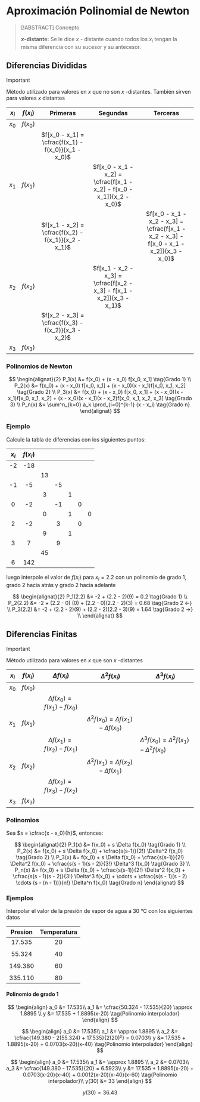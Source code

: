 # Aproximación Polinomial de Newton

> [!ABSTRACT] Concepto
>
> **$x$-distante:** Se le dice $x$ - distante cuando todos los $x_i$ tengan la
> misma diferencia con su sucesor y su antecesor.

## Diferencias Divididas

> [!IMPORTANT]
>
> Método utilizado para valores en $x$ que no son $x$ -distantes. También sirven
> para valores $x$ distantes

| $x_i$ | $f(x_i)$ |                      Primeras                       |                               Segundas                                |                                        Terceras                                         |
| :---: | :------: | :-------------------------------------------------: | :-------------------------------------------------------------------: | :-------------------------------------------------------------------------------------: |
| $x_0$ | $f(x_0)$ |                                                     |                                                                       |                                                                                         |
|       |          | $f[x_0 - x_1] = \cfrac{f(x_1) - f(x_0)}{x_1 - x_0}$ |                                                                       |                                                                                         |
| $x_1$ | $f(x_1)$ |                                                     | $f[x_0 - x_1 - x_2] = \cfrac{f[x_1 - x_2] - f[x_0 - x_1]}{x_2 - x_0}$ |                                                                                         |
|       |          | $f[x_1 - x_2] = \cfrac{f(x_2) - f(x_1)}{x_2 - x_1}$ |                                                                       | $f[x_0 - x_1 - x_2 - x_3] = \cfrac{f[x_1 - x_2 - x_3] - f[x_0 - x_1 - x_2]}{x_3 - x_0}$ |
| $x_2$ | $f(x_2)$ |                                                     | $f[x_1 - x_2 - x_3] = \cfrac{f[x_2 - x_3] - f[x_1 - x_2]}{x_3 - x_1}$ |                                                                                         |
|       |          | $f[x_2 - x_3] = \cfrac{f(x_3) - f(x_2)}{x_3 - x_2}$ |                                                                       |                                                                                         |
| $x_3$ | $f(x_3)$ |                                                     |                                                                       |                                                                                         |

### Polinomios de Newton

$$
\begin{alignat}{2}
	P_1(x) &= f(x_0) + (x - x_0) f[x_0, x_1] \tag{Grado 1} \\
	P_2(x) &= f(x_0) + (x - x_0) f[x_0, x_1] + (x - x_0)(x - x_1)f[x_0, x_1, x_2] \tag{Grado 2} \\
	P_3(x) &= f(x_0) + (x - x_0) f[x_0, x_1] + (x - x_0)(x - x_1)f[x_0, x_1, x_2] + (x - x_0)(x - x_1)(x - x_2)f[x_0, x_1, x_2, x_3] \tag{Grado 3} \\
	P_n(x) &= \sum^n_{k=0} a_k \prod_{i=0}^{k-1} (x - x_i) \tag{Grado n}
\end{alignat}
$$

### Ejemplo

Calcule la tabla de diferencias con los siguientes puntos:

| $x_i$ | $f(x_i)$ |     |     |     |     |     |
| :---: | :------: | :-: | :-: | :-: | :-: | :-: |
|  -2   |   -18    |     |     |     |     |     |
|       |          | 13  |     |     |     |     |
|  -1   |    -5    |     | -5  |     |     |     |
|       |          |  3  |     |  1  |     |     |
|   0   |    -2    |     | -1  |     |  0  |     |
|       |          |  0  |     |  1  |     |  0  |
|   2   |    -2    |     |  3  |     |  0  |     |
|       |          |  9  |     |  1  |     |     |
|   3   |    7     |     |  9  |     |     |     |
|       |          | 45  |     |     |     |     |
|   6   |   142    |     |     |     |     |     |

luego interpole el valor de $f(x_i)$ para $x_i = 2.2$ con un polinomio de grado
1, grado 2 hacia atrás y grado 2 hacia adelante

$$
\begin{alignat}{2}
	P_1(2.2) &= -2 + (2.2 - 2)(9) = 0.2 \tag{Grado 1} \\
	P_2(2.2) &= -2 + (2.2 - 0) (0) + (2.2 - 0)(2.2 - 2)(3) = 0.68 \tag{Grado 2 <-} \\
	P_3(2.2) &= -2 + (2.2 - 2)(9) + (2.2 - 2)(2.2 - 3)(9) =  1.64 \tag{Grado 2 ->} \\
\end{alignat}
$$

## Diferencias Finitas

> [!IMPORTANT]
>
> Método utilizado para valores en $x$ que son $x$ -distantes

| $x_i$ | $f(x_i)$ |          $\Delta f(x_i)$          |                 $\Delta^2 f(x_i)$                 | $\Delta^3 f(x_i)$                                     |
| :---: | :------: | :-------------------------------: | :-----------------------------------------------: | ----------------------------------------------------- |
| $x_0$ | $f(x_0)$ |                                   |                                                   |                                                       |
|       |          | $\Delta f(x_0) = f(x_1) - f(x_0)$ |                                                   |                                                       |
| $x_1$ | $f(x_1)$ |                                   | $\Delta^2 f(x_0) = \Delta f(x_1) - \Delta f(x_0)$ |                                                       |
|       |          | $\Delta f(x_1) = f(x_2) - f(x_1)$ |                                                   | $\Delta^3 f(x_0) = \Delta^2 f(x_1) - \Delta^2 f(x_0)$ |
| $x_2$ | $f(x_2)$ |                                   | $\Delta^2 f(x_1) = \Delta f(x_2) - \Delta f(x_1)$ |                                                       |
|       |          | $\Delta f(x_2) = f(x_3) - f(x_2)$ |                                                   |                                                       |
| $x_3$ | $f(x_3)$ |                                   |                                                   |                                                       |

### Polinomios

Sea $s = \cfrac{x - x_0}{h}$, entonces:

$$
\begin{alignat}{2}
	P_1(x) &= f(x_0) + s \Delta f(x_0)  \tag{Grado 1} \\
	P_2(x) &= f(x_0) + s \Delta f(x_0) + \cfrac{s(s-1)}{2!} \Delta^2 f(x_0) \tag{Grado 2} \\
	P_3(x) &= f(x_0) + s \Delta f(x_0) + \cfrac{s(s-1)}{2!} \Delta^2 f(x_0) + \cfrac{s(s - 1)(s - 2)}{3!} \Delta^3 f(x_0) \tag{Grado 3} \\
	P_n(x) &= f(x_0) + s \Delta f(x_0) + \cfrac{s(s-1)}{2!} \Delta^2 f(x_0) + \cfrac{s(s - 1)(s - 2)}{3!} \Delta^3 f(x_0) + \cdots + \cfrac{s(s - 1)(s - 2) \cdots (s - (n - 1))}{n!} \Delta^n f(x_0) \tag{Grado n}
\end{alignat}
$$

### Ejemplos

Interpolar el valor de la presión de vapor de agua a 30 °C con los siguientes
datos

| Presion | Temperatura |
| :-----: | :---------: |
| 17.535  |     20      |
|         |             |
| 55.324  |     40      |
|         |             |
| 149.380 |     60      |
|         |             |
| 335.110 |     80      |

#### Polinomio de grado 1

$$
\begin{align}
	a_0 &= 17.535\\
	a_1 &= \cfrac{50.324 - 17.535}{20} \approx 1.8895 \\
	y &= 17.535 + 1.8895(x-20) \tag{Polinomio interpolador}
\end{align}
$$

$$
\begin{align}
	a_0 &= 17.535\\
	a_1 &= \approx 1.8895 \\
	a_2 &= \cfrac{149.380 - 2(55.324) + 17.535}{2(20)²} = 0.0703\\
	y &= 17.535 + 1.8895(x-20) + 0.0703(x-20)(x-40) \tag{Polinomio interpolador}
\end{align}
$$

$$
\begin{align}
	a_0 &= 17.535\\
	a_1 &= \approx 1.8895 \\
	a_2 &= 0.0703\\
	a_3 &= \cfrac{149.380 - 17.535}{20} = 6.5923\\
	y &= 17.535 + 1.8895(x-20) + 0.0703(x-20)(x-40) + 0.0012(x-20)(x-40)(x-60) \tag{Polinomio interpolador}\\
	y(30) &= 33
\end{align}
$$

$$y(30) = 36.43$$

<!-- #### Polinomio de grado 2 -->

